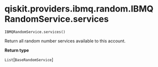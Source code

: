 # qiskit.providers.ibmq.random.IBMQRandomService.services

`IBMQRandomService.services()`

Return all random number services available to this account.

**Return type**

`List`\[`BaseRandomService`]

